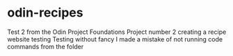 # odin-recipes
Test 2 from the Odin Project
Foundations Project number 2 creating a recipe website testing
Testing without fancy
I made a mistake of not running code commands from the folder 